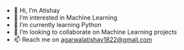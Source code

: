 - 👋 Hi, I’m Atishay
- 👀 I’m interested in Machine Learning
- 🌱 I’m currently learning Python
- 💞️ I’m looking to collaborate on Machine Learning projects
- 📫 Reach me on agarwalatishay1822@gmail.com

<!---
atishay1/atishay1 is a ✨ special ✨ repository because its `README.md` (this file) appears on your GitHub profile.
You can click the Preview link to take a look at your changes.
--->
